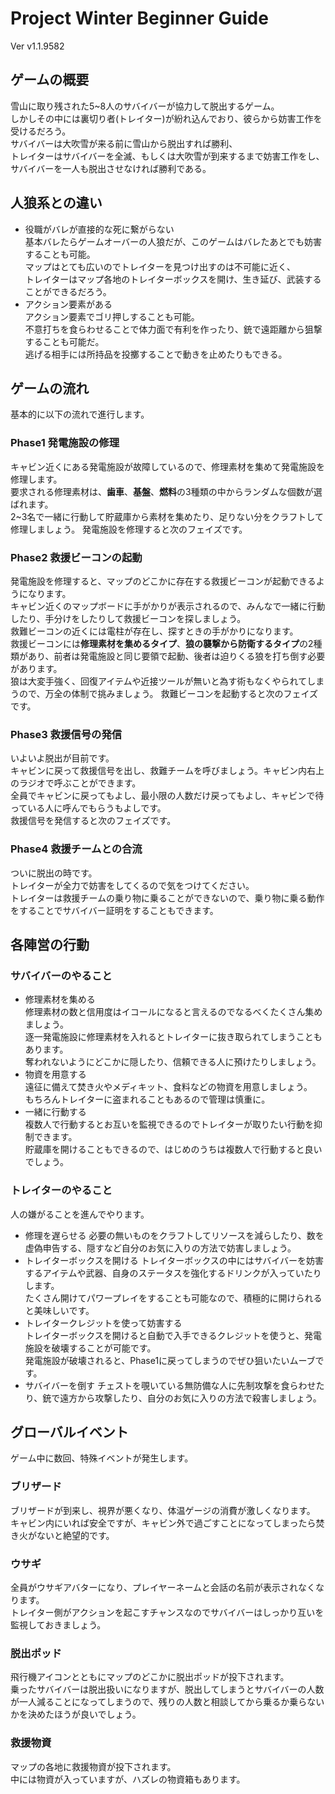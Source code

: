 # Project Winter Beginner Guide
Ver v1.1.9582

## ゲームの概要
雪山に取り残された5~8人のサバイバーが協力して脱出するゲーム。  
しかしその中には裏切り者(トレイター)が紛れ込んでおり、彼らから妨害工作を受けるだろう。  
サバイバーは大吹雪が来る前に雪山から脱出すれば勝利、  
トレイターはサバイバーを全滅、もしくは大吹雪が到来するまで妨害工作をし、サバイバーを一人も脱出させなければ勝利である。

## 人狼系との違い
- 役職がバレが直接的な死に繋がらない  
基本バレたらゲームオーバーの人狼だが、このゲームはバレたあとでも妨害することも可能。  
マップはとても広いのでトレイターを見つけ出すのは不可能に近く、  
トレイターはマップ各地のトレイターボックスを開け、生き延び、武装することができるだろう。
- アクション要素がある  
アクション要素でゴリ押しすることも可能。  
不意打ちを食らわせることで体力面で有利を作ったり、銃で遠距離から狙撃することも可能だ。  
逃げる相手には所持品を投擲することで動きを止めたりもできる。  

## ゲームの流れ
基本的に以下の流れで進行します。
### Phase1 発電施設の修理
キャビン近くにある発電施設が故障しているので、修理素材を集めて発電施設を修理します。  
要求される修理素材は、**歯車**、**基盤**、**燃料**の3種類の中からランダムな個数が選ばれます。  
2~3名で一緒に行動して貯蔵庫から素材を集めたり、足りない分をクラフトして修理しましょう。
発電施設を修理すると次のフェイズです。
### Phase2 救援ビーコンの起動
発電施設を修理すると、マップのどこかに存在する救援ビーコンが起動できるようになります。  
キャビン近くのマップボードに手がかりが表示されるので、みんなで一緒に行動したり、手分けをしたりして救援ビーコンを探しましょう。  
救難ビーコンの近くには電柱が存在し、探すときの手がかりになります。  
救援ビーコンには**修理素材を集めるタイプ**、**狼の襲撃から防衛するタイプ**の2種類があり、前者は発電施設と同じ要領で起動、後者は迫りくる狼を打ち倒す必要があります。  
狼は大変手強く、回復アイテムや近接ツールが無いと為す術もなくやられてしまうので、万全の体制で挑みましょう。
救難ビーコンを起動すると次のフェイズです。
### Phase3 救援信号の発信
いよいよ脱出が目前です。  
キャビンに戻って救援信号を出し、救難チームを呼びましょう。キャビン内右上のラジオで呼ぶことができます。  
全員でキャビンに戻ってもよし、最小限の人数だけ戻ってもよし、キャビンで待っている人に呼んでもらうもよしです。  
救援信号を発信すると次のフェイズです。
### Phase4 救援チームとの合流 
ついに脱出の時です。  
トレイターが全力で妨害をしてくるので気をつけてください。  
トレイターは救援チームの乗り物に乗ることができないので、乗り物に乗る動作をすることでサバイバー証明をすることもできます。


## 各陣営の行動

### サバイバーのやること
- 修理素材を集める  
修理素材の数と信用度はイコールになると言えるのでなるべくたくさん集めましょう。  
逐一発電施設に修理素材を入れるとトレイターに抜き取られてしまうこともあります。  
奪われないようにどこかに隠したり、信頼できる人に預けたりしましょう。
- 物資を用意する  
遠征に備えて焚き火やメディキット、食料などの物資を用意しましょう。  
もちろんトレイターに盗まれることもあるので管理は慎重に。
- 一緒に行動する  
複数人で行動するとお互いを監視できるのでトレイターが取りたい行動を抑制できます。  
貯蔵庫を開けることもできるので、はじめのうちは複数人で行動すると良いでしょう。

### トレイターのやること  
人の嫌がることを進んでやります。
- 修理を遅らせる
必要の無いものをクラフトしてリソースを減らしたり、数を虚偽申告する、隠すなど自分のお気に入りの方法で妨害しましょう。
- トレイターボックスを開ける
トレイターボックスの中にはサバイバーを妨害するアイテムや武器、自身のステータスを強化するドリンクが入っていたりします。  
たくさん開けてパワープレイをすることも可能なので、積極的に開けられると美味しいです。  
- トレイタークレジットを使って妨害する  
トレイターボックスを開けると自動で入手できるクレジットを使うと、発電施設を破壊することが可能です。  
発電施設が破壊されると、Phase1に戻ってしまうのでぜひ狙いたいムーブです。
- サバイバーを倒す
チェストを覗いている無防備な人に先制攻撃を食らわせたり、銃で遠方から攻撃したり、自分のお気に入りの方法で殺害しましょう。  

## グローバルイベント
ゲーム中に数回、特殊イベントが発生します。  
### ブリザード
ブリザードが到来し、視界が悪くなり、体温ゲージの消費が激しくなります。  
キャビン内にいれば安全ですが、キャビン外で過ごすことになってしまったら焚き火がないと絶望的です。

### ウサギ
全員がウサギアバターになり、プレイヤーネームと会話の名前が表示されなくなります。  
トレイター側がアクションを起こすチャンスなのでサバイバーはしっかり互いを監視しておきましょう。

### 脱出ポッド
飛行機アイコンとともにマップのどこかに脱出ポッドが投下されます。  
乗ったサバイバーは脱出扱いになりますが、脱出してしまうとサバイバーの人数が一人減ることになってしまうので、残りの人数と相談してから乗るか乗らないかを決めたほうが良いでしょう。

### 救援物資
マップの各地に救援物資が投下されます。  
中には物資が入っていますが、ハズレの物資箱もあります。

